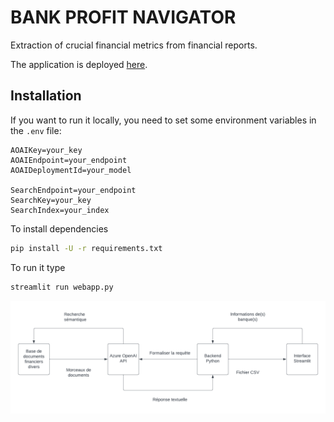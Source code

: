 # BANK PROFIT NAVIGATOR

Extraction of crucial financial metrics from financial reports.

The application is deployed [here](https://acpr-equipe7-webapp.streamlit.app/).

## Installation
If you want to run it locally, you need to set some environment variables in the `.env` file:

```dotenv
AOAIKey=your_key
AOAIEndpoint=your_endpoint
AOAIDeploymentId=your_model

SearchEndpoint=your_endpoint
SearchKey=your_key
SearchIndex=your_index
```

To install dependencies

```bash
pip install -U -r requirements.txt
```

To run it type 

```bash
streamlit run webapp.py
```
![diagram](acpr_diagram.png)